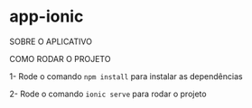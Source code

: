 # app-ionic

SOBRE O APLICATIVO


COMO RODAR O PROJETO

1- Rode o comando `npm install` para instalar as dependências

2- Rode o comando `ionic serve` para rodar o projeto
